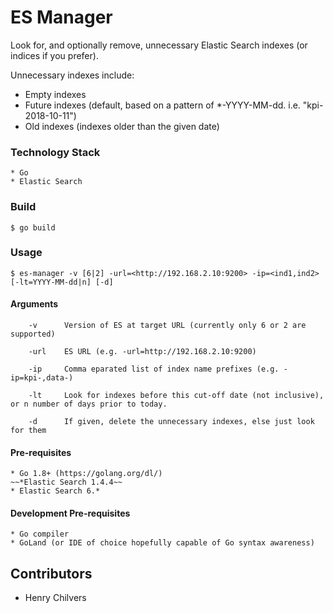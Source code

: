 # ES Manager
Look for, and optionally remove, unnecessary Elastic Search indexes (or indices if you prefer).

Unnecessary indexes include:
* Empty indexes
* Future indexes (default, based on a pattern of *-YYYY-MM-dd. i.e. "kpi-2018-10-11")
* Old indexes (indexes older than the given date)

### Technology Stack
```
* Go
* Elastic Search
```
### Build
```
$ go build
```
### Usage
```
$ es-manager -v [6|2] -url=<http://192.168.2.10:9200> -ip=<ind1,ind2> [-lt=YYYY-MM-dd|n] [-d]
```
#### Arguments
```
    -v      Version of ES at target URL (currently only 6 or 2 are supported)
    
    -url    ES URL (e.g. -url=http://192.168.2.10:9200)

    -ip     Comma eparated list of index name prefixes (e.g. -ip=kpi-,data-)

    -lt     Look for indexes before this cut-off date (not inclusive), or n number of days prior to today.
    
    -d      If given, delete the unnecessary indexes, else just look for them 
```
#### Pre-requisites
```
* Go 1.8+ (https://golang.org/dl/)
~~*Elastic Search 1.4.4~~
* Elastic Search 6.*
```
#### Development Pre-requisites
```
* Go compiler
* GoLand (or IDE of choice hopefully capable of Go syntax awareness)
```
Contributors
-----
* Henry Chilvers
